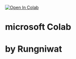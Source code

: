 [![Open In Colab](https://colab.research.google.com/assets/colab-badge.svg)](https://colab.research.google.com/github/yahoojbank/microsoft/blob/master/LoraUIBy_Rungniwat_True_ipynb)

# microsoft Colab
# by Rungniwat

